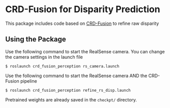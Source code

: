 # CRD-Fusion for Disparity Prediction
This package includes code based on [CRD-Fusion](https://github.com/fanxiule/CRD_Fusion) to refine raw disparity

## Using the Package
Use the following command to start the RealSense camera. You can change the camera settings in the launch file
```
$ roslaunch crd_fusion_perception rs_camera.launch
```

Use the following command to start the RealSense camera AND the CRD-Fusion pipeline
```
$ roslaunch crd_fusion_perception refine_rs_disp.launch
```

Pretrained weights are already saved in the `checkpt/` directory.